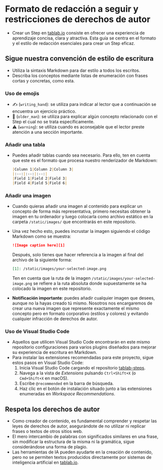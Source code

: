 # Formato de redacción a seguir y restricciones de derechos de autor

* Crear un Step en [tablab.io][1] consiste en ofrecer una experiencia de aprendizaje concisa, clara y atractiva. Esta guía se centra en el formato y el estilo de redacción esenciales para crear un Step eficaz.

## Sigue nuestra convención de estilo de escritura

* Utiliza la sintaxis Markdown para dar estilo a todos los escritos.
* Describa los conceptos mediante listas de enumeración con frases cortas y concretas, como esta.

### Uso de emojis

* :writing_hand: (`writing_hand`): se utiliza para indicar al lector que a continuación se encuentra un ejercicio práctico.
* :older_man: (`older_man`): se utiliza para explicar algún concepto relacionado con el Step el cual no se trata específicamente.
* :warning: (`warning`): se utiliza cuando es aconsejable que el lector preste atención a una sección importante.

### Añadir una tabla

* Puedes añadir tablas cuando sea necesario. Para ello, ten en cuenta que este es el formato que procesa nuestro renderizador de Markdown:

  ```markdown
  |Column 1|Column 2|Column 3|
  |:--:|:--:|:--:|
  |Field 1|Field 2|Field 3|
  |Field 4|Field 5|Field 6|
  ```

### Añadir una imagen

* Cuando quieras añadir una imagen al contenido para explicar un concepto de forma más representativa, primero necesitas obtener la imagen en tu ordenador y luego colocarla como archivo estático en la carpeta `/static/images/` que encontrarás en este repositorio.
* Una vez hecho esto, puedes incrustar la imagen siguiendo el código Markdown como se muestra:

  ```markdown
  ![Image caption here][1]
  ```

  Después, solo tienes que hacer referencia a la imagen al final del archivo de la siguiente forma:

  ```markdown
  [1]: /static/images/your-selected-image.png
  ```

  Ten en cuenta que la ruta de la imagen `/static/images/your-selected-image.png` se refiere a la ruta absoluta donde supuestamente se ha colocado la imagen en este repositorio.
* **Notificación importante**: puedes añadir cualquier imagen que desees, aunque no la hayas creado tú mismo. Nosotros nos encargaremos de crear una nueva imagen que represente exactamente el mismo concepto pero en formato corporativo (estilos y colores) y evitando cualquier infracción de derechos de autor.

### Uso de Visual Studio Code

* Aquellos que utilicen Visual Studio Code encontrarán en este mismo repositorio configuraciones para varios plugins diseñados para mejorar su experiencia de escritura en Markdown.
* Para instalar las extensiones recomendadas para este proyecto, sigue estos pasos en Visual Studio Code:
  1. Inicia Visual Studio Code cargando el repositorio [tablab-steps][2].
  1. Navega a la vista de *Extensions* pulsando `Ctrl+Shift+X` (o `Cmd+Shift+X` en macOS).
  1. Escribe `@recommended` en la barra de búsqueda.
  1. Haz clic en el botón de instalación situado junto a las extensiones enumeradas en *Workspace Recommendations*.

## Respeta los derechos de autor

* Como creador de contenido, es fundamental comprender y respetar las leyes de derechos de autor, asegurándote de no utilizar ni replicar frases o textos de otros sitios web.
* El mero intercambio de palabras con significados similares en una frase, sin modificar la estructura de la misma ni la gramática, sigue considerándose una forma de plagio.
* Las herramientas de IA pueden ayudarte en la creación de contenido, pero no se permiten textos producidos directamente por sistemas de inteligencia artificial en [tablab.io][1].

[1]: https://tablab.io
[2]: https://github.com/samus-io/tablab-steps
